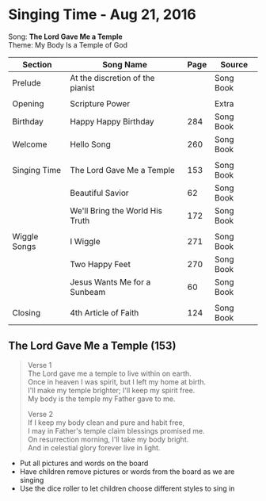 Singing Time - Aug 21, 2016
===========================

Song: **The Lord Gave Me a Temple**  
Theme: My Body Is a Temple of God

| Section      | Song Name                        | Page | Source    |
|--------------|----------------------------------|------|-----------|
| Prelude      | At the discretion of the pianist |      | Song Book |
|              |                                  |      |           |
| Opening      | Scripture Power                  |      | Extra     |
| Birthday     | Happy Happy Birthday             | 284  | Song Book |
| Welcome      | Hello Song                       | 260  | Song Book |
|              |                                  |      |           |
| Singing Time | The Lord Gave Me a Temple        | 153  | Song Book |
|              | Beautiful Savior                 | 62   | Song Book |
|              | We'll Bring the World His Truth  | 172  | Song Book |
|              |                                  |      |           |
| Wiggle Songs | I Wiggle                         | 271  | Song Book |
|              | Two Happy Feet                   | 270  | Song Book |
|              | Jesus Wants Me for a Sunbeam     | 60   | Song Book |
|              |                                  |      |           |
| Closing      | 4th Article of Faith             | 124  | Song Book |

The Lord Gave Me a Temple (153)
-------------------------------

> Verse 1  
> The Lord gave me a temple to live within on earth.  
> Once in heaven I was spirit, but I left my home at birth.  
> I'll make my temple brighter; I'll keep my spirit free.  
> My body is the temple my Father gave to me.
>
> Verse 2  
> If I keep my body clean and pure and habit free,  
> I may in Father's temple claim blessings promised me.  
> On resurrection morning, I'll take my body bright.  
> And in celestial glory forever live in light.

* Put all pictures and words on the board
* Have children remove pictures or words from the board as we are singing
* Use the dice roller to let children choose different styles to sing in
